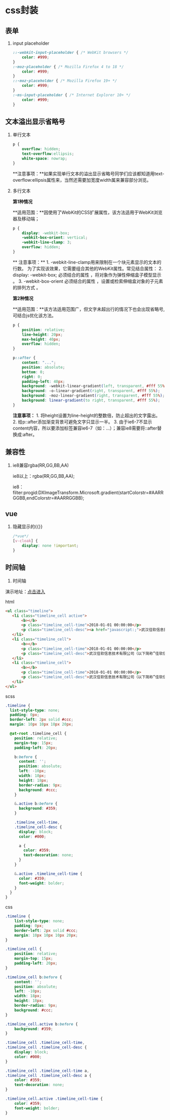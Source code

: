 # css封装

## 表单
1. input placeholder
    ```css
    ::-webkit-input-placeholder { /* WebKit browsers */
        color: #999;
    }
    :-moz-placeholder { /* Mozilla Firefox 4 to 18 */
        color: #999;
    }
    ::-moz-placeholder { /* Mozilla Firefox 19+ */
        color: #999;
    }
    :-ms-input-placeholder { /* Internet Explorer 10+ */
        color: #999;
    }
    ```

## 文本溢出显示省略号
1. 单行文本
    ```css
    p {
        overflow: hidden;
        text-overflow:ellipsis;
        white-space: nowrap;
    }
    ```
    
    **注意事项：**如果实现单行文本的溢出显示省略号同学们应该都知道用text-overflow:ellipsis属性来，当然还需要加宽度width属来兼容部分浏览。

2. 多行文本

    **第1种情况**
    
    **适用范围：**因使用了WebKit的CSS扩展属性，该方法适用于WebKit浏览器及移动端；
    ```css
    p {
        display: -webkit-box;
        -webkit-box-orient: vertical;
        -webkit-line-clamp: 3;
        overflow: hidden;
    }
    ```
    ** 注意事项：**
        1. -webkit-line-clamp用来限制在一个块元素显示的文本的行数。 为了实现该效果，它需要组合其他的WebKit属性。常见结合属性：
        2. display: -webkit-box; 必须结合的属性 ，将对象作为弹性伸缩盒子模型显示 。
        3. -webkit-box-orient 必须结合的属性 ，设置或检索伸缩盒对象的子元素的排列方式 。

    **第2种情况**
    
    **适用范围：**该方法适用范围广，但文字未超出行的情况下也会出现省略号,可结合js优化该方法。

    ```css
    p {
        position: relative;
        line-height: 20px;
        max-height: 40px;
        overflow: hidden;
    }
    
    p::after {
        content: "...";
        position: absolute;
        bottom: 0; 
        right: 0;
        padding-left: 40px;
        background: -webkit-linear-gradient(left, transparent, #fff 55%);
        background: -o-linear-gradient(right, transparent, #fff 55%);
        background: -moz-linear-gradient(right, transparent, #fff 55%);
        background: linear-gradient(to right, transparent, #fff 55%);
    }
    ```
    **注意事项：**
        1. 将height设置为line-height的整数倍，防止超出的文字露出。
        2. 给p::after添加渐变背景可避免文字只显示一半。
        3. 由于ie6-7不显示content内容，所以要添加标签兼容ie6-7（如：<span>…<span/>）；兼容ie8需要将::after替换成:after。

## 兼容性
1. ie8兼容rgba(RR,GG,BB,AA)

    ie8以上：rgba(RR,GG,BB,AA);
    
    ie8：filter:progid:DXImageTransform.Microsoft.gradient(startColorstr=#AARRGGBB,endColorstr=#AARRGGBB);

## vue
1. 隐藏显示的\{\{\}\}
    ```css
    /*vue*/
    [v-cloak] {
        display: none !important;
    }
    ```
    
## 时间轴
1. 时间轴

演示地址：[点击进入](../pages/timeline.html)

html
 ```html
<ul class="timeline">
    <li class="timeline_cell active">
        <b></b>
        <p class="timeline_cell-time">2018-01-01 00:00:00</p>
        <p class="timeline_cell-desc"><a href="javascript:;">武汉佳软信息技术有限公司（以下简称”佳软信息”）</a>成立于2007年，是一家电子政务整体解决方案提供商，位于武汉东湖新技术开发区——“中国光谷”中心的光谷软件园。经过多年的发展，公司的业务范围扩展至政府门户网站建设、行政审批信息化、政府信息资源整合、政府行业管理系统的研发服务，涉及统一门户、统一用户、网站内容管理平台、全文检索、信息资源库、信息资源目录及信息交流平台等，不断为政务服务和民生服务提供优质产品。目前拥有湖北省交通运输厅、省财政厅、省国土资源厅、省公安厅、省质监局、省监察厅等40余家省直部门用户。</p>
    </li>
    <li class="timeline_cell">
        <b></b>
        <p class="timeline_cell-time">2018-01-01 00:00:00</p>
        <p class="timeline_cell-desc">武汉佳软信息技术有限公司（以下简称”佳软信息”）</p>
    </li>
    <li class="timeline_cell">
        <b></b>
        <p class="timeline_cell-time">2018-01-01 00:00:00</p>
        <p class="timeline_cell-desc">武汉佳软信息技术有限公司（以下简称”佳软信息”）</p>
    </li>
</ul>
```
scss
```scss
.timeline {
  list-style-type: none;
  padding: 0px;
  border-left: 2px solid #ccc;
  margin: 10px 10px 10px 20px;

  @at-root .timeline_cell {
    position: relative;
    margin-top: 15px;
    padding-left: 20px;

    b:before {
      content: '';
      position: absolute;
      left: -10px;
      width: 18px;
      height: 18px;
      border-radius: 9px;
      background: #ccc;
    }

    &.active b:before {
      background: #359;
    }

    .timeline_cell-time,
    .timeline_cell-desc {
      display: block;
      color: #000;

      a {
        color: #359;
        text-decoration: none;
      }
    }

    &.active .timeline_cell-time {
      color: #359;
      font-weight: bolder;
    }
  }
}
```
css
```css
.timeline {
    list-style-type: none;
    padding: 0px;
    border-left: 2px solid #ccc;
    margin: 10px 10px 10px 20px;
}

.timeline_cell {
    position: relative;
    margin-top: 15px;
    padding-left: 20px;
}

.timeline_cell b:before {
    content: '';
    position: absolute;
    left: -10px;
    width: 18px;
    height: 18px;
    border-radius: 9px;
    background: #ccc;
}

.timeline_cell.active b:before {
    background: #359;
}

.timeline_cell .timeline_cell-time,
.timeline_cell .timeline_cell-desc {
    display: block;
    color: #000;
}

.timeline_cell .timeline_cell-time a,
.timeline_cell .timeline_cell-desc a {
    color: #359;
    text-decoration: none;
}

.timeline_cell.active .timeline_cell-time {
    color: #359;
    font-weight: bolder;
}
```